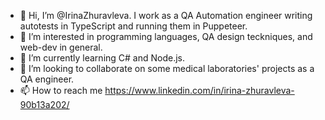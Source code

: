 - 👋 Hi, I’m @IrinaZhuravleva. I work as a QA Automation engineer writing autotests in TypeScript and running them in Puppeteer.
- 👀 I’m interested in programming languages, QA design teckniques, and web-dev in general.
- 🌱 I’m currently learning C# and Node.js.
- 💞️ I’m looking to collaborate on some medical laboratories' projects as a QA engineer.
- 📫 How to reach me https://www.linkedin.com/in/irina-zhuravleva-90b13a202/

<!---
IrinaZhuravleva/IrinaZhuravleva is a ✨ special ✨ repository because its `README.md` (this file) appears on your GitHub profile.
You can click the Preview link to take a look at your changes.
--->
